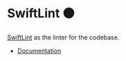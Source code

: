 # SwiftLint ⚫️

[SwiftLint](https://github.com/realm/SwiftLint) as the linter for the codebase.
 
- [Documentation](https://mdb1.github.io/2023-07-23-enforce-minimum-swiftlint-version/)
